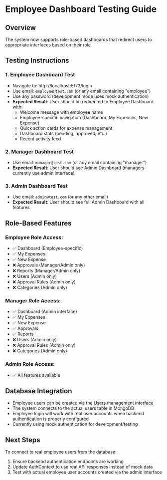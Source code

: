# Employee Dashboard Testing Guide

## Overview
The system now supports role-based dashboards that redirect users to appropriate interfaces based on their role.

## Testing Instructions

### 1. Employee Dashboard Test
- Navigate to: http://localhost:5173/login
- Use email: `employee@test.com` (or any email containing "employee")
- Use any password (development mode uses mock authentication)
- **Expected Result**: User should be redirected to Employee Dashboard with:
  - Welcome message with employee name
  - Employee-specific navigation (Dashboard, My Expenses, New Expense)
  - Quick action cards for expense management
  - Dashboard stats (pending, approved, etc.)
  - Recent activity feed

### 2. Manager Dashboard Test
- Use email: `manager@test.com` (or any email containing "manager")
- **Expected Result**: User should see Admin Dashboard (managers currently use admin interface)

### 3. Admin Dashboard Test  
- Use email: `admin@test.com` (or any other email)
- **Expected Result**: User should see full Admin Dashboard with all features

## Role-Based Features

### Employee Role Access:
- ✅ Dashboard (Employee-specific)
- ✅ My Expenses
- ✅ New Expense
- ❌ Approvals (Manager/Admin only)
- ❌ Reports (Manager/Admin only)
- ❌ Users (Admin only)
- ❌ Approval Rules (Admin only)
- ❌ Categories (Admin only)

### Manager Role Access:
- ✅ Dashboard (Admin interface)
- ✅ My Expenses
- ✅ New Expense
- ✅ Approvals
- ✅ Reports
- ❌ Users (Admin only)
- ❌ Approval Rules (Admin only)
- ❌ Categories (Admin only)

### Admin Role Access:
- ✅ All features available

## Database Integration
- Employee users can be created via the Users management interface
- The system connects to the actual users table in MongoDB
- Employee login will work with real user accounts when backend authentication is properly configured
- Currently using mock authentication for development/testing

## Next Steps
To connect to real employee users from the database:
1. Ensure backend authentication endpoints are working
2. Update AuthContext to use real API responses instead of mock data
3. Test with actual employee user accounts created via the admin interface